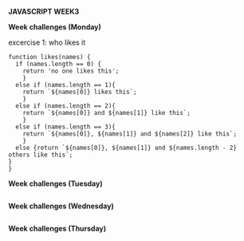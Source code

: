 **JAVASCRIPT WEEK3**

**Week challenges (Monday)**

excercise 1: who likes it

```
function likes(names) {
  if (names.length == 0) {
    return 'no one likes this';
    }
  else if (names.length == 1){
    return `${names[0]} likes this`;
    }
  else if (names.length == 2){
    return `${names[0]} and ${names[1]} like this`;
    }
  else if (names.length == 3){
    return `${names[0]}, ${names[1]} and ${names[2]} like this`;
    }
  else {return `${names[0]}, ${names[1]} and ${names.length - 2} others like this`;
}
}
```



**Week challenges (Tuesday)**


```
```

**Week challenges (Wednesday)**

```

```
**Week challenges (Thursday)**
 

